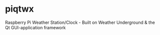 # piqtwx
Raspberry Pi Weather Station/Clock - Built on Weather Underground &amp; the Qt GUI-application framework
